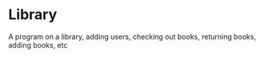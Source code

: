 # Library
A program on a library, adding users, checking out books, returning books, adding books, etc
